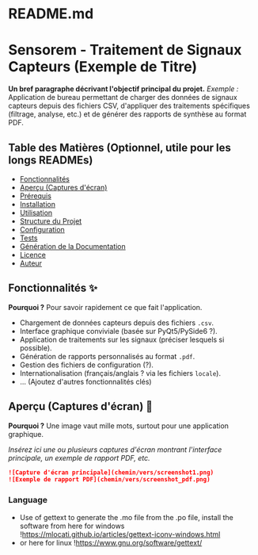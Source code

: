 # README.md
# Sensorem - Traitement de Signaux Capteurs (Exemple de Titre)

**Un bref paragraphe décrivant l'objectif principal du projet.**
*Exemple :* Application de bureau permettant de charger des données de signaux capteurs depuis des fichiers CSV, d'appliquer des traitements spécifiques (filtrage, analyse, etc.) et de générer des rapports de synthèse au format PDF.

## Table des Matières (Optionnel, utile pour les longs READMEs)

* [Fonctionnalités](#fonctionnalités)
* [Aperçu (Captures d'écran)](#aperçu)
* [Prérequis](#prérequis)
* [Installation](#installation)
* [Utilisation](#utilisation)
* [Structure du Projet](#structure-du-projet)
* [Configuration](#configuration)
* [Tests](#tests)
* [Génération de la Documentation](#génération-de-la-documentation)
* [Licence](#licence)
* [Auteur](#auteur)

## Fonctionnalités ✨

**Pourquoi ?** Pour savoir rapidement ce que fait l'application.

* Chargement de données capteurs depuis des fichiers `.csv`.
* Interface graphique conviviale (basée sur PyQt5/PySide6 ?).
* Application de traitements sur les signaux (préciser lesquels si possible).
* Génération de rapports personnalisés au format `.pdf`.
* Gestion des fichiers de configuration (?).
* Internationalisation (français/anglais ? via les fichiers `locale`).
* ... (Ajoutez d'autres fonctionnalités clés)

## Aperçu (Captures d'écran) 📸

**Pourquoi ?** Une image vaut mille mots, surtout pour une application graphique.

*Insérez ici une ou plusieurs captures d'écran montrant l'interface principale, un exemple de rapport PDF, etc.*
```markdown
![Capture d'écran principale](chemin/vers/screenshot1.png)
![Exemple de rapport PDF](chemin/vers/screenshot_pdf.png)
```
### Language 
* Use of gettext to generate the .mo file from the .po file, install the software from here for windows
!https://mlocati.github.io/articles/gettext-iconv-windows.html
* or here for linux
!https://www.gnu.org/software/gettext/